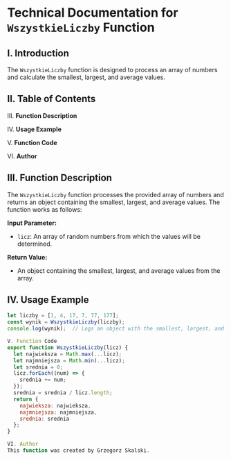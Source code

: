 # Technical Documentation for `WszystkieLiczby` Function

## I. Introduction

The `WszystkieLiczby` function is designed to process an array of numbers and calculate the smallest, largest, and average values.

## II. Table of Contents

III. **Function Description**

IV. **Usage Example**

V. **Function Code**

VI. **Author**

## III. Function Description

The `WszystkieLiczby` function processes the provided array of numbers and returns an object containing the smallest, largest, and average values. The function works as follows:

**Input Parameter:**

- `licz`: An array of random numbers from which the values will be determined.

**Return Value:**

- An object containing the smallest, largest, and average values from the array.

## IV. Usage Example

```javascript
let liczby = [1, 4, 17, 7, 77, 177];
const wynik = WszystkieLiczby(liczby);
console.log(wynik);  // Logs an object with the smallest, largest, and average values from the `liczby` array to the console.V. Function Code

V. Function Code
export function WszystkieLiczby(licz) {
  let najwieksza = Math.max(...licz);
  let najmniejsza = Math.min(...licz);
  let srednia = 0;
  licz.forEach((num) => {
    srednia += num;
  });
  srednia = srednia / licz.length;
  return {
    najwieksza: najwieksza,
    najmniejsza: najmniejsza,
    srednia: srednia
  };
}

VI. Author
This function was created by Grzegorz Skalski.